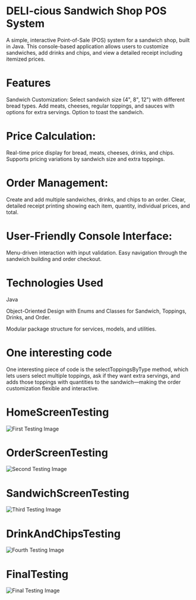 # DELI-cious Sandwich Shop POS System
A simple, interactive Point-of-Sale (POS) system for a sandwich shop, built in Java. This console-based application allows users to customize sandwiches, add drinks and chips, and view a detailed receipt including itemized prices.

# Features
Sandwich Customization:
Select sandwich size (4", 8", 12") with different bread types.
Add meats, cheeses, regular toppings, and sauces with options for extra servings.
Option to toast the sandwich.

# Price Calculation:
Real-time price display for bread, meats, cheeses, drinks, and chips.
Supports pricing variations by sandwich size and extra toppings.

# Order Management:
Create and add multiple sandwiches, drinks, and chips to an order.
Clear, detailed receipt printing showing each item, quantity, individual prices, and total.

# User-Friendly Console Interface:
Menu-driven interaction with input validation.
Easy navigation through the sandwich building and order checkout.

# Technologies Used
Java

Object-Oriented Design with Enums and Classes for Sandwich, Toppings, Drinks, and Order.

Modular package structure for services, models, and utilities.

# One interesting code
One interesting piece of code is the selectToppingsByType method, which lets users select multiple toppings, ask if they want extra servings, and adds those toppings with quantities to the sandwich—making the order customization flexible and interactive.


# HomeScreenTesting
![First Testing Image](https://github.com/Sujan135/capstone-2/blob/a55855bbc83bc4108eb04837b25f134f4183f036/HomeScreen_testing.png)

# OrderScreenTesting
![Second Testing Image](https://github.com/Sujan135/capstone-2/blob/b60927162ae2462af1e163227913f6c0ff46f792/OrderScreen_testing.jpg)

# SandwichScreenTesting
![Third Testing Image](https://github.com/Sujan135/capstone-2/blob/baccbfcb68bdbfbb7df69ce5c96186b782d33028/sandwich_testing.jpg)

# DrinkAndChipsTesting
![Fourth Testing Image](https://github.com/Sujan135/capstone-2/blob/d099440d4b5bc3787b77a5e9b03cc8f3a5897439/drinkAndChips-testing.jpg)

# FinalTesting
![Final Testing Image](https://github.com/Sujan135/capstone-2/blob/a2d084b2489ca320051bc32df201e5a4a15e592d/final-testing.jpg
)
